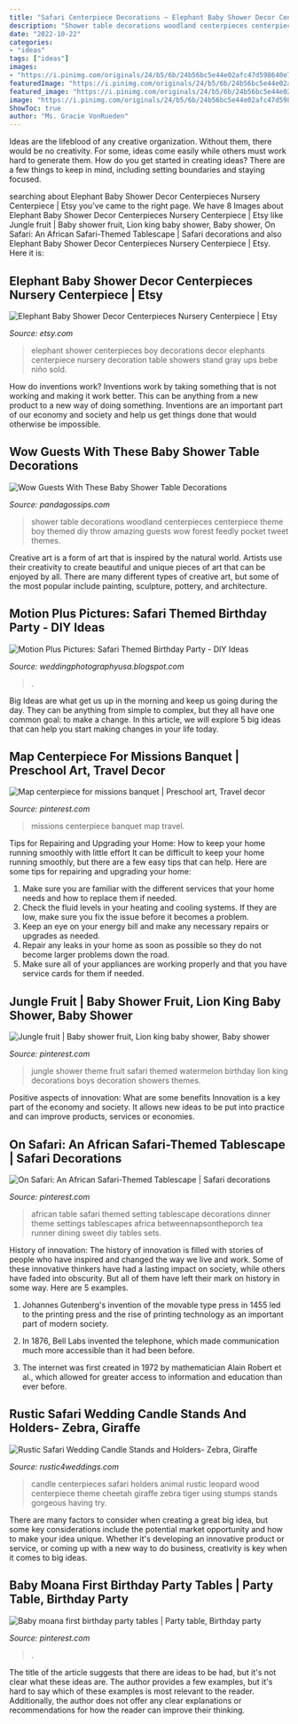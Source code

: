 ```yaml
---
title: "Safari Centerpiece Decorations ~ Elephant Baby Shower Decor Centerpieces Nursery Centerpiece"
description: "Shower table decorations woodland centerpieces centerpiece theme boy themed diy throw amazing guests wow forest feedly pocket tweet themes"
date: "2022-10-22"
categories:
- "ideas"
tags: ["ideas"]
images:
- "https://i.pinimg.com/originals/24/b5/6b/24b56bc5e44e02afc47d598640e737c5.jpg"
featuredImage: "https://i.pinimg.com/originals/24/b5/6b/24b56bc5e44e02afc47d598640e737c5.jpg"
featured_image: "https://i.pinimg.com/originals/24/b5/6b/24b56bc5e44e02afc47d598640e737c5.jpg"
image: "https://i.pinimg.com/originals/24/b5/6b/24b56bc5e44e02afc47d598640e737c5.jpg"
ShowToc: true
author: "Ms. Gracie VonRueden"
---
```



Ideas are the lifeblood of any creative organization. Without them, there would be no creativity. For some, ideas come easily while others must work hard to generate them. How do you get started in creating ideas? There are a few things to keep in mind, including setting boundaries and staying focused.

	

		
searching about Elephant Baby Shower Decor Centerpieces Nursery Centerpiece | Etsy you've came to the right page. We have 8 Images about Elephant Baby Shower Decor Centerpieces Nursery Centerpiece | Etsy like Jungle fruit | Baby shower fruit, Lion king baby shower, Baby shower, On Safari: An African Safari-Themed Tablescape | Safari decorations and also Elephant Baby Shower Decor Centerpieces Nursery Centerpiece | Etsy. Here it is:
		
    
## Elephant Baby Shower Decor Centerpieces Nursery Centerpiece | Etsy

<img loading=lazy src="https://i.etsystatic.com/18767163/r/il/af503c/1879019574/il_fullxfull.1879019574_f122.jpg" onerror="this.onerror=null;this.src='https://tse4.mm.bing.net/th?id=OIP.l376TRukY1WFTnPXcqARrAHaHg&amp;pid=15.1';" alt="Elephant Baby Shower Decor Centerpieces Nursery Centerpiece | Etsy">

_Source: etsy.com_

>elephant shower centerpieces boy decorations decor elephants centerpiece nursery decoration table showers stand gray ups bebe niño sold. 

	

How do inventions work?
Inventions work by taking something that is not working and making it work better. This can be anything from a new product to a new way of doing something. Inventions are an important part of our economy and society and help us get things done that would otherwise be impossible.

    
## Wow Guests With These Baby Shower Table Decorations

<img loading=lazy src="https://s3-us-west-2.amazonaws.com/cdn.panda-gossips.com/production/posts/eyecatches/000/003/877/original.jpg?1539325595" onerror="this.onerror=null;this.src='https://tse1.mm.bing.net/th?id=OIP.pO9Ixxz9LNY3dUaneVS4NQHaE8&amp;pid=15.1';" alt="Wow Guests With These Baby Shower Table Decorations">

_Source: pandagossips.com_

>shower table decorations woodland centerpieces centerpiece theme boy themed diy throw amazing guests wow forest feedly pocket tweet themes. 

	

Creative art is a form of art that is inspired by the natural world. Artists use their creativity to create beautiful and unique pieces of art that can be enjoyed by all. There are many different types of creative art, but some of the most popular include painting, sculpture, pottery, and architecture.

    
## Motion Plus Pictures: Safari Themed Birthday Party - DIY Ideas

<img loading=lazy src="https://4.bp.blogspot.com/-YciE-5wzX8U/UfvV6p2ORMI/AAAAAAAAdBY/r3SjISc6mLs/s1600/Gabriel+1st+B-day+Safari+Themed+Birthday+Party+MotionPlusPictures-+10.jpg" onerror="this.onerror=null;this.src='https://tse4.mm.bing.net/th?id=OIP.wti-pTlB0LHco_SpC2fU6QHaLK&amp;pid=15.1';" alt="Motion Plus Pictures: Safari Themed Birthday Party - DIY Ideas">

_Source: weddingphotographyusa.blogspot.com_

>. 

	

Big Ideas are what get us up in the morning and keep us going during the day. They can be anything from simple to complex, but they all have one common goal: to make a change. In this article, we will explore 5 big ideas that can help you start making changes in your life today.

    
## Map Centerpiece For Missions Banquet | Preschool Art, Travel Decor

<img loading=lazy src="https://i.pinimg.com/originals/9f/c7/09/9fc70906fb08828793dc8f4f76b4e1a7.jpg" onerror="this.onerror=null;this.src='https://tse3.mm.bing.net/th?id=OIP.F3llcrjRMAAsUOgXmIL7jQHaFj&amp;pid=15.1';" alt="Map centerpiece for missions banquet | Preschool art, Travel decor">

_Source: pinterest.com_

>missions centerpiece banquet map travel. 

	

Tips for Repairing and Upgrading your Home: How to keep your home running smoothly with little effort
It can be difficult to keep your home running smoothly, but there are a few easy tips that can help. Here are some tips for repairing and upgrading your home:
1. Make sure you are familiar with the different services that your home needs and how to replace them if needed.
2. Check the fluid levels in your heating and cooling systems. If they are low, make sure you fix the issue before it becomes a problem.
3. Keep an eye on your energy bill and make any necessary repairs or upgrades as needed.
4. Repair any leaks in your home as soon as possible so they do not become larger problems down the road.
5. Make sure all of your appliances are working properly and that you have service cards for them if needed.

    
## Jungle Fruit | Baby Shower Fruit, Lion King Baby Shower, Baby Shower

<img loading=lazy src="https://i.pinimg.com/originals/d1/8a/9b/d18a9b363202b244b3880d2e9d9d59dc.jpg" onerror="this.onerror=null;this.src='https://tse1.mm.bing.net/th?id=OIP.6nU95xLRvgxAYjYVIbRuPwHaJ4&amp;pid=15.1';" alt="Jungle fruit | Baby shower fruit, Lion king baby shower, Baby shower">

_Source: pinterest.com_

>jungle shower theme fruit safari themed watermelon birthday lion king decorations boys decoration showers themes. 

	

Positive aspects of innovation: What are some benefits
Innovation is a key part of the economy and society. It allows new ideas to be put into practice and can improve products, services or economies.

    
## On Safari: An African Safari-Themed Tablescape | Safari Decorations

<img loading=lazy src="https://i.pinimg.com/originals/24/b5/6b/24b56bc5e44e02afc47d598640e737c5.jpg" onerror="this.onerror=null;this.src='https://tse4.mm.bing.net/th?id=OIP.9P1B_5mRGVCCjco3A5EOdwHaEd&amp;pid=15.1';" alt="On Safari: An African Safari-Themed Tablescape | Safari decorations">

_Source: pinterest.com_

>african table safari themed setting tablescape decorations dinner theme settings tablescapes africa betweennapsontheporch tea runner dining sweet diy tables sets. 

	

History of innovation:
The history of innovation is filled with stories of people who have inspired and changed the way we live and work. Some of these innovative thinkers have had a lasting impact on society, while others have faded into obscurity. But all of them have left their mark on history in some way. Here are 5 examples.
1) Johannes Gutenberg's invention of the movable type press in 1455 led to the printing press and the rise of printing technology as an important part of modern society.

2) In 1876, Bell Labs invented the telephone, which made communication much more accessible than it had been before.

3) The internet was first created in 1972 by mathematician Alain Robert et al., which allowed for greater access to information and education than ever before.

    
## Rustic Safari Wedding Candle Stands And Holders- Zebra, Giraffe

<img loading=lazy src="http://3.bp.blogspot.com/-MIJT1LTks9c/UgbK5MT6zCI/AAAAAAAARXw/BAc7l66KwY8/s1600/Rustic+Wood+Candle+Holders+For+Leopard+Zebra+Safari+Cheeta+Giraffe+Wedding+Theme+3.jpg" onerror="this.onerror=null;this.src='https://tse2.mm.bing.net/th?id=OIP.LHnuI_DUAp6CsyKV_esmngHaJ4&amp;pid=15.1';" alt="Rustic Safari Wedding Candle Stands and Holders- Zebra, Giraffe">

_Source: rustic4weddings.com_

>candle centerpieces safari holders animal rustic leopard wood centerpiece theme cheetah giraffe zebra tiger using stumps stands gorgeous having try. 

	

There are many factors to consider when creating a great big idea, but some key considerations include the potential market opportunity and how to make your idea unique. Whether it's developing an innovative product or service, or coming up with a new way to do business, creativity is key when it comes to big ideas.

    
## Baby Moana First Birthday Party Tables | Party Table, Birthday Party

<img loading=lazy src="https://i.pinimg.com/736x/0d/68/b3/0d68b3bacb232415146de138b5e0cdb7.jpg" onerror="this.onerror=null;this.src='https://tse1.mm.bing.net/th?id=OIP.g_dQr1Z8JRUVWqzBKCPRTQHaJ3&amp;pid=15.1';" alt="Baby moana first birthday party tables | Party table, Birthday party">

_Source: pinterest.com_

>. 

	

The title of the article suggests that there are ideas to be had, but it's not clear what these ideas are. The author provides a few examples, but it's hard to say which of these examples is most relevant to the reader. Additionally, the author does not offer any clear explanations or recommendations for how the reader can improve their thinking.

